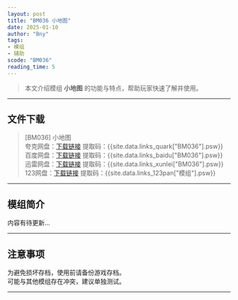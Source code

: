 ```yaml
---
layout: post
title: "BM036 小地图"
date: 2025-01-10
author: "Bny"
tags: 
- 模组
- 辅助
scode: "BM036"
reading_time: 5
---
```


> 本文介绍模组 **小地图** 的功能与特点，帮助玩家快速了解并使用。

---

## 文件下载

> [BM036] 小地图  
夸克网盘：[下载链接]({{site.data.links_quark["BM036"].url}}) 提取码：{{site.data.links_quark["BM036"].psw}}  
百度网盘：[下载链接]({{site.data.links_baidu["BM036"].url}}) 提取码：{{site.data.links_baidu["BM036"].psw}}  
迅雷网盘：[下载链接]({{site.data.links_xunlei["BM036"].url}}) 提取码：{{site.data.links_xunlei["BM036"].psw}}  
123网盘：[下载链接]({{site.data.links_123pan["模组"].url}}) 提取码：{{site.data.links_123pan["模组"].psw}}  

---

## 模组简介

>  
内容有待更新...  

---

## 注意事项

>  
为避免损坏存档，使用前请备份游戏存档。  
可能与其他模组存在冲突，建议单独测试。  

---

